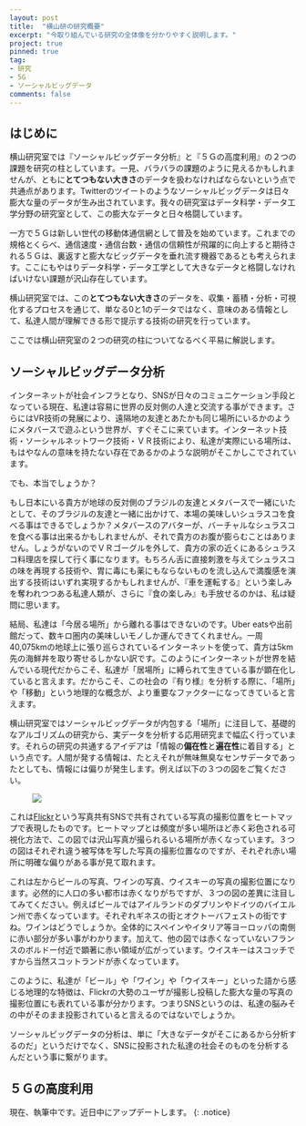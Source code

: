```yaml
---
layout: post
title:  "横山研の研究概要"
excerpt: "今取り組んでいる研究の全体像を分かりやすく説明します。"
project: true
pinned: true
tag:
- 研究
- 5G
- ソーシャルビッグデータ
comments: false
---
```


## はじめに

横山研究室では『ソーシャルビッグデータ分析』と『５Ｇの高度利用』の２つの課題を研究の柱としています。一見、バラバラの課題のように見えるかもしれませんが、ともに**とてつもない大きさ**のデータを扱わなければならないという点で共通点があります。Twitterのツイートのようなソーシャルビッグデータは日々膨大な量のデータが生み出されています。我々の研究室はデータ科学・データ工学分野の研究室として、この膨大なデータと日々格闘しています。

一方で５Ｇは新しい世代の移動体通信網として普及を始めています。これまでの規格とくらべ、通信速度・通信台数・通信の信頼性が飛躍的に向上すると期待される５Ｇは、裏返すと膨大なビッグデータを垂れ流す機器であるとも考えられます。ここにもやはりデータ科学・データ工学として大きなデータと格闘しなければいけない課題が沢山存在しています。

横山研究室では、この**とてつもない大きさ**のデータを、収集・蓄積・分析・可視化するプロセスを通じて、単なる0と1のデータではなく、意味のある情報として、私達人間が理解できる形で提示する技術の研究を行っています。

ここでは横山研究室の２つの研究の柱についてなるべく平易に解説します。

## ソーシャルビッグデータ分析

インターネットが社会インフラとなり、SNSが日々のコミュニケーション手段となっている現在、私達は容易に世界の反対側の人達と交流する事ができます。さらにはVR技術の発展により、遠隔地の友達とあたかも同じ場所にいるかのようにメタバースで遊ふという世界が、すぐそこに来ています。インターネット技術・ソーシャルネットワーク技術・ＶＲ技術により、私達が実際にいる場所は、もはやなんの意味を持たない存在であるかのような説明がそこかしこでされています。

でも、本当でしょうか？

もし日本にいる貴方が地球の反対側のブラジルの友達とメタバースで一緒にいたとして、そのブラジルの友達と一緒に出かけて、本場の美味しいシュラスコを食べる事はできるでしょうか？メタバースのアバターが、バーチャルなシュラスコを食べる事は出来るかもしれませんが、それで貴方のお腹が膨らむことはありません。しょうがないのでＶＲゴーグルを外して、貴方の家の近くにあるシュラスコ料理店を探して行く事になります。もちろん舌に直接刺激を与えてシュラスコの味を再現する技術や、胃に毒にも薬にもならないものを流し込んで満腹感を演出する技術はいずれ実現するかもしれませんが、『車を運転する』という楽しみを奪われつつある私達人類が、さらに『食の楽しみ』も手放せるのかは、私は疑問に思います。

結局、私達は「今居る場所」から離れる事はできないのです。Uber eatsや出前館だって、数キロ圏内の美味しいモノしか運んできてくれません。一周40,075kmの地球上に張り巡らされているインターネットを使って、貴方は5km先の海鮮丼を取り寄せるしかない訳です。このようにインターネットが世界を結んでいる現代だからこそ、私達が「居場所」に縛られて生きている事が顕在化していると言えます。だからこそ、この社会の『有り様』を分析する際に、「場所」や「移動」という地理的な概念が、より重要なファクターになってきていると言えます。

横山研究室ではソーシャルビッグデータが内包する「場所」に注目して、基礎的なアルゴリズムの研究から、実データを分析する応用研究まで幅広く行っています。それらの研究の共通するアイデアは「情報の**偏在性**と**遍在性**に着目する」という点です。人間が発する情報は、たとえそれが無味無臭なセンサデータであったとしても、情報には偏りが発生します。例えば以下の３つの図をご覧ください。

<figure>
    <img src="{{ site:url }}/assets/img/beer_wine_whisky.jpg">
</figure>

これは[Flickr](https://www.flickr.com/)という写真共有SNSで共有されている写真の撮影位置をヒートマップで表現したものです。ヒートマップとは頻度が多い場所ほど赤く彩色される可視化方法で、この図では沢山写真が撮られるいる場所が赤くなっています。３つの図はそれぞれ違う被写体を写した写真の撮影位置なのですが、それぞれ赤い場所に明確な偏りがある事が見て取れます。

これは左からビールの写真、ワインの写真、ウイスキーの写真の撮影位置になります。必然的に人口の多い都市は赤くなりがちですが、３つの図の差異に注目してみてください。例えばビールではアイルランドのダブリンやドイツのバイエルン州で赤くなっています。それぞれギネスの街とオクトーバフェストの街ですね。ワインはどうでしょうか。全体的にスペインやイタリア等ヨーロッパの南側に赤い部分が多い事がわかります。加えて、他の図では赤くなっていないフランスのボルドー付近で顕著に赤い領域が広がっています。ウイスキーはスコッチですから当然スコットランドが赤くなっています。

このように、私達が「ビール」や「ワイン」や「ウイスキー」といった語から感じる地理的な特徴は、Flickrの大勢のユーザが撮影し投稿した膨大な量の写真の撮影位置にも表れている事が分かります。つまりSNSというのは、私達の脳みその中がそのまま投影されていると言えるのではないでしょうか。

ソーシャルビッグデータの分析は、単に「大きなデータがそこにあるから分析するのだ」というだけでなく、SNSに投影された私達の社会そのものを分析するんだという事に繋がります。

## ５Ｇの高度利用

現在、執筆中です。近日中にアップデートします。
{: .notice}
